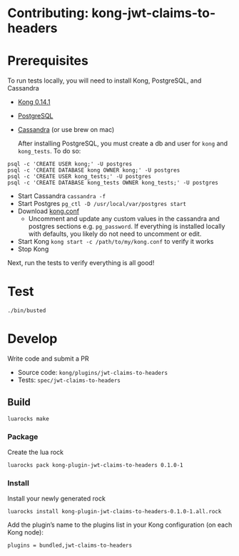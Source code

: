 # Contributing: kong-jwt-claims-to-headers

# Prerequisites

To run tests locally, you will need to install Kong, PostgreSQL, and Cassandra

- [Kong 0.14.1](https://konghq.com/install/)
- [PostgreSQL](https://www.postgresql.org/download/)
- [Cassandra](http://cassandra.apache.org/download/) (or use brew on mac)

  After installing PostgreSQL, you must create a db and user for `kong` and `kong_tests`. To do so:

```shell
psql -c 'CREATE USER kong;' -U postgres
psql -c 'CREATE DATABASE kong OWNER kong;' -U postgres
psql -c 'CREATE USER kong_tests;' -U postgres
psql -c 'CREATE DATABASE kong_tests OWNER kong_tests;' -U postgres
```


- Start Cassandra `cassandra -f`
- Start Postgres `pg_ctl -D /usr/local/var/postgres start`
- Download [kong.conf](https://raw.githubusercontent.com/Kong/kong/0.14.1/kong.conf.default)
  - Uncomment and update any custom values in the cassandra and postgres sections e.g. `pg_password`. If everything is installed locally with defaults, you likely do not need to uncomment or edit.
- Start Kong `kong start -c /path/to/my/kong.conf` to verify it works
- Stop Kong

Next, run the tests to verify everything is all good!

# Test

```shell
./bin/busted
```

# Develop

Write code and submit a PR

- Source code: `kong/plugins/jwt-claims-to-headers`
- Tests: `spec/jwt-claims-to-headers`

## Build

```shell
luarocks make
```

### Package

Create the lua rock

```shell
luarocks pack kong-plugin-jwt-claims-to-headers 0.1.0-1
```

### Install

Install your newly generated rock

```shell
luarocks install kong-plugin-jwt-claims-to-headers-0.1.0-1.all.rock
```

Add the plugin’s name to the plugins list in your Kong configuration (on each Kong node):

```shell
plugins = bundled,jwt-claims-to-headers
```
